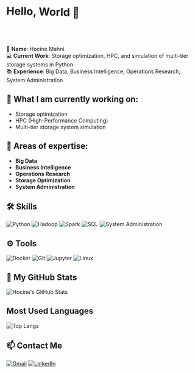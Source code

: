 <h1>
  <span class="wave">Hello, World 👋</span>
</h1>
<h2>
  <span class="typing">Welcome to my GitHub!</span>
</h2>

<style>
@keyframes wave {
  0% { transform: rotate(0); }
  20% { transform: rotate(14deg); }
  40% { transform: rotate(-8deg); }
  60% { transform: rotate(14deg); }
  80% { transform: rotate(-4deg); }
  100% { transform: rotate(0); }
}
.wave {
  display: inline-block;
  animation: wave 2.5s infinite;
}
.typing {
  display: inline-block;
  overflow: hidden;
  border-right: .15em solid #000;
  white-space: nowrap;
  animation: typing 3.5s steps(40, end), blink .75s step-end infinite;
}
@keyframes typing {
  from { width: 0; }
  to { width: 100%; }
}
@keyframes blink {
  from, to { border-color: transparent; }
  50% { border-color: black; }
}
</style>


💼 **Name**: Hocine Mahni  
💻 **Current Work**: Storage optimization, HPC, and simulation of multi-tier storage systems in Python  
📚 **Experience**: Big Data, Business Intelligence, Operations Research, System Administration

## 🔧 What I am currently working on:
- Storage optimization
- HPC (High-Performance Computing)
- Multi-tier storage system simulation

## 🌱 Areas of expertise:
- **Big Data**
- **Business Intelligence**
- **Operations Research**
- **Storage Optimization**
- **System Administration**

## 🛠️ Skills
![Python](https://img.shields.io/badge/-Python-3776AB?style=flat-square&logo=python&logoColor=white)
![Hadoop](https://img.shields.io/badge/-Hadoop-66CCFF?style=flat-square&logo=apache-hadoop&logoColor=white)
![Spark](https://img.shields.io/badge/-Apache%20Spark-E25A1C?style=flat-square&logo=apache-spark&logoColor=white)
![SQL](https://img.shields.io/badge/-SQL-4479A1?style=flat-square&logo=postgresql&logoColor=white)
![System Administration](https://img.shields.io/badge/-System%20Administration-007ACC?style=flat-square&logo=linux&logoColor=white)

## ⚙️ Tools
![Docker](https://img.shields.io/badge/-Docker-2496ED?style=flat-square&logo=docker&logoColor=white)
![Git](https://img.shields.io/badge/-Git-F05032?style=flat-square&logo=git&logoColor=white)
![Jupyter](https://img.shields.io/badge/-Jupyter-F3631D?style=flat-square&logo=jupyter&logoColor=white)
![Linux](https://img.shields.io/badge/-Linux-FCC624?style=flat-square&logo=linux&logoColor=black)

## 🌟 My GitHub Stats
![Hocine's GitHub Stats](https://github-readme-stats.vercel.app/api?username=hocinemahni&show_icons=true&include_all_commits=true&count_private=true&theme=radical)

## Most Used Languages
![Top Langs](https://github-readme-stats.vercel.app/api/top-langs/?username=hocinemahni&layout=compact&theme=radical)

## 📫 Contact Me
[![Gmail](https://img.shields.io/badge/-Email-D14836?style=flat-square&logo=Gmail&logoColor=white)](mailto:hocine@example.com)
[![LinkedIn](https://img.shields.io/badge/-LinkedIn-0077B5?style=flat-square&logo=linkedin&logoColor=white)](https://linkedin.com/in/hocinemahni)

